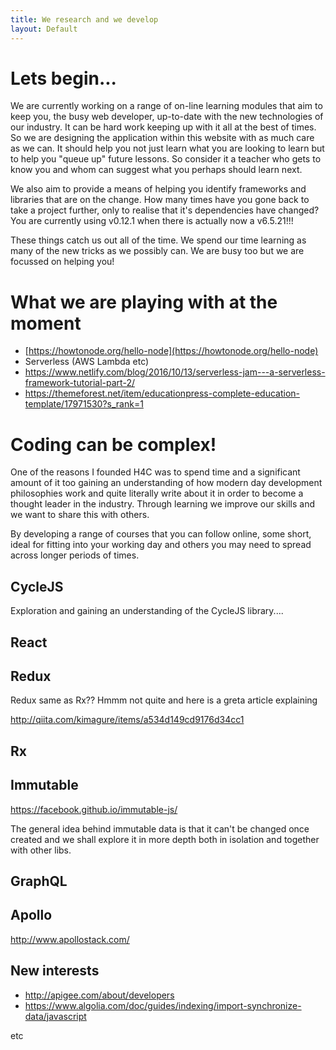 ```yaml
---
title: We research and we develop
layout: Default
---
```


# Lets begin...
We are currently working on a range of on-line learning modules that aim to keep you, the busy web developer, up-to-date with the new technologies of our industry. It can be hard work keeping up with it all at the best of times. So we are designing the application within this website with as much care as we can. It should help you not just learn what you are looking to learn but to help you "queue up" future lessons. So consider it a teacher who gets to know you and whom can suggest what you perhaps should learn next.

We also aim to provide a means of helping you identify frameworks and libraries that are on the change. How many times have you gone back to take a project further, only to realise that it's dependencies have changed? You are currently using v0.12.1 when there is actually now a v6.5.21!!!

These things catch us out all of the time. We spend our time learning as many of the new tricks as we possibly can. We are busy too but we are focussed on helping you!

# What we are playing with at the moment

* [https://howtonode.org/hello-node](https://howtonode.org/hello-node)
* Serverless (AWS Lambda etc)
* https://www.netlify.com/blog/2016/10/13/serverless-jam---a-serverless-framework-tutorial-part-2/
* https://themeforest.net/item/educationpress-complete-education-template/17971530?s_rank=1


# Coding can be complex! 
One of the reasons I founded H4C was to spend time and a significant amount of it too gaining an understanding of how modern day 
development philosophies work and quite literally write about it in order to become a thought leader in the industry. Through learning 
we improve our skills and we want to share this with others.

By developing a range of courses that you can follow online, some short, ideal for fitting into your working day and others you may 
need to spread across longer periods of times.

## CycleJS
Exploration and gaining an understanding of the CycleJS library....

## React
## Redux
Redux same as Rx?? Hmmm not quite and here is a greta article explaining

http://qiita.com/kimagure/items/a534d149cd9176d34cc1

## Rx
## Immutable
https://facebook.github.io/immutable-js/

The general idea behind immutable data is that it can't be changed once created and 
we shall explore it in more depth both in isolation and together with other libs.

## GraphQL

## Apollo

http://www.apollostack.com/

## New interests

* http://apigee.com/about/developers
* https://www.algolia.com/doc/guides/indexing/import-synchronize-data/javascript

etc

